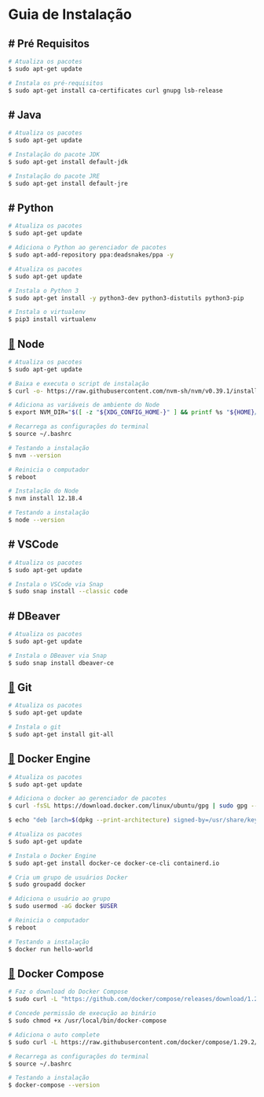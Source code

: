 # Guia de Instalação

## # Pré Requisitos

```bash
# Atualiza os pacotes
$ sudo apt-get update

# Instala os pré-requisitos
$ sudo apt-get install ca-certificates curl gnupg lsb-release
```

## # Java

```bash
# Atualiza os pacotes
$ sudo apt-get update

# Instalação do pacote JDK
$ sudo apt-get install default-jdk

# Instalação do pacote JRE
$ sudo apt-get install default-jre
```

## # Python

```bash
# Atualiza os pacotes
$ sudo apt-get update

# Adiciona o Python ao gerenciador de pacotes
$ sudo apt-add-repository ppa:deadsnakes/ppa -y

# Atualiza os pacotes
$ sudo apt-get update

# Instala o Python 3
$ sudo apt-get install -y python3-dev python3-distutils python3-pip

# Instala o virtualenv
$ pip3 install virtualenv
```

## [🔗](https://github.com/nvm-sh/nvm#install--update-script) Node

```bash
# Atualiza os pacotes
$ sudo apt-get update

# Baixa e executa o script de instalação
$ curl -o- https://raw.githubusercontent.com/nvm-sh/nvm/v0.39.1/install.sh | bash

# Adiciona as variáveis de ambiente do Node
$ export NVM_DIR="$([ -z "${XDG_CONFIG_HOME-}" ] && printf %s "${HOME}/.nvm" || printf %s "${XDG_CONFIG_HOME}/nvm")" [ -s "$NVM_DIR/nvm.sh" ] && \. "$NVM_DIR/nvm.sh"

# Recarrega as configurações do terminal
$ source ~/.bashrc

# Testando a instalação
$ nvm --version

# Reinicia o computador
$ reboot

# Instalação do Node
$ nvm install 12.18.4

# Testando a instalação
$ node --version
```

## # VSCode

```bash
# Atualiza os pacotes
$ sudo apt-get update

# Instala o VSCode via Snap
$ sudo snap install --classic code
```

## # DBeaver

```bash
# Atualiza os pacotes
$ sudo apt-get update

# Instala o DBeaver via Snap
$ sudo snap install dbeaver-ce
```

## [🔗](https://www.freecodecamp.org/news/manage-multiple-github-accounts-the-ssh-way-2dadc30ccaca/) Git

```bash
# Atualiza os pacotes
$ sudo apt-get update

# Instala o git
$ sudo apt-get install git-all
```

## [🔗](https://docs.docker.com/engine/install/ubuntu/#install-using-the-repository) Docker Engine

```bash
# Atualiza os pacotes
$ sudo apt-get update

# Adiciona o docker ao gerenciador de pacotes
$ curl -fsSL https://download.docker.com/linux/ubuntu/gpg | sudo gpg --dearmor -o /usr/share/keyrings/docker-archive-keyring.gpg

$ echo "deb [arch=$(dpkg --print-architecture) signed-by=/usr/share/keyrings/docker-archive-keyring.gpg] https://download.docker.com/linux/ubuntu $(lsb_release -cs) stable" | sudo tee /etc/apt/sources.list.d/docker.list > /dev/null

# Atualiza os pacotes
$ sudo apt-get update

# Instala o Docker Engine
$ sudo apt-get install docker-ce docker-ce-cli containerd.io

# Cria um grupo de usuários Docker
$ sudo groupadd docker

# Adiciona o usuário ao grupo
$ sudo usermod -aG docker $USER

# Reinicia o computador
$ reboot

# Testando a instalação
$ docker run hello-world
```

## [🔗](https://docs.docker.com/compose/install/#install-compose) Docker Compose

```bash
# Faz o download do Docker Compose
$ sudo curl -L "https://github.com/docker/compose/releases/download/1.29.2/docker-compose-$(uname -s)-$(uname -m)" -o /usr/local/bin/docker-compose

# Concede permissão de execução ao binário
$ sudo chmod +x /usr/local/bin/docker-compose

# Adiciona o auto complete
$ sudo curl -L https://raw.githubusercontent.com/docker/compose/1.29.2/contrib/completion/bash/docker-compose -o /etc/bash_completion.d/docker-compose

# Recarrega as configurações do terminal
$ source ~/.bashrc

# Testando a instalação
$ docker-compose --version
```
